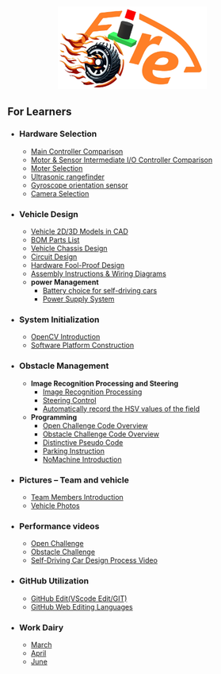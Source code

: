 <div align="center"><img src="./other/img/logo.png" width="300" alt=" logo"></div> 

## For Learners ## 

- ### Hardware Selection
    - [Main Controller Comparison](./schemes/Main_Controller_Choosing/README.md)
    - [Motor & Sensor Intermediate I/O Controller Comparison](./schemes/Motor_Sensor_Controller_Choosing/README.md)
    - [Moter Selection](./schemes/Motor/README.md)
    - [Ultrasonic rangefinder](./schemes/HC-SR04/README.md)
    - [Gyroscope orientation sensor](./schemes/BNO055/README.md)
    - [Camera Selection](./schemes/Camera/README.md)
    
- ### Vehicle Design
    - [Vehicle 2D/3D Models in CAD](./models/Vehicle_2D_3D/README.md)
    - [BOM Parts List](./schemes/Parts_List/README.md)
    - [Vehicle Chassis Design](./schemes/Vehicle_Chassis_Design/README.md)
    - [Circuit Design](./models/Circuit_Design/README.md)
    - [Hardware Fool-Proof Design](./schemes/Fool-Proof-Design/README.md) 
    - [Assembly Instructions & Wiring Diagrams](./schemes/Assembly_Instructions/README.md)
    - __power Management__
      - [Battery choice for self-driving cars](./schemes/Battery/README.md)
      - [Power Supply System](./schemes/Power_Supply_System/README.md) 
- ### System Initialization
    - [OpenCV Introduction](./src/OpenCV/README.md)
    - [Software Platform Construction](./src/System_Platform_Software/README.md)
- ### Obstacle Management
    - __Image Recognition Processing and Steering__
      - [Image Recognition Processing](./src/Image_Recognition_Processing/README.md)  
      - [Steering Control](./src/Steering_Control/README.md)  
      - [Automatically record the HSV values of the field](src/Automatically_record_HSV/README.md)
    - __Programming__
      - [Open Challenge Code Overview](./src/Programming/Open_Challenge/README.md)
      - [Obstacle Challenge Code Overview](./src/Programming/Obstacle_Challenge/README.md)
      - [Distinctive Pseudo Code](./src/Distinctive_Pseudo_Code/README.md)
      - [Parking Instruction](./src/parking/README.md)
      - [NoMachine Introduction](./other/NoMachine/README.md)
- ### Pictures – Team and vehicle
    - [Team Members Introduction](./t-photos/README.md) 
    - [Vehicle Photos](./v-photos/README.md) 
- ### Performance videos
    - [Open Challenge](./video/Open_Challenge/video.md)
    - [Obstacle Challenge](./video/Obstacle_Challenge/video.md)
    - [Self-Driving Car Design Process Video](./video/Design_Process_Video/video.md)
- ### GitHub Utilization
    - [GitHub Edit(VScode Edit/GIT)](./src/GitHub_Edit/README.md)
    - [GitHub Web Editing Languages](./src/GitHub_Languages/README.md)
- ### Work Dairy
    - [March](./other/work_diary/README.md#2025228--2025330)
    - [April](./other/work_diary/README.md#202543--2025414)
    - [June](./other/work_diary/README.md#20250603--20250608)
    

